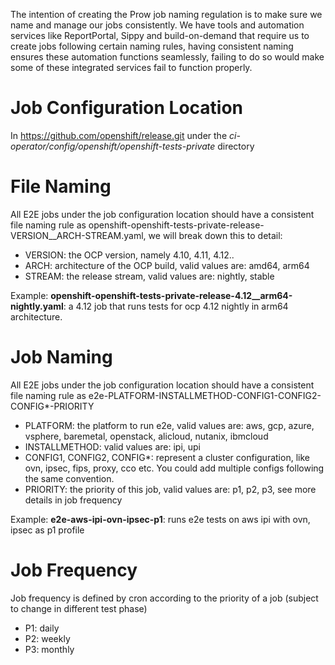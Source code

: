 The intention of creating the Prow job naming regulation is to make sure we name and manage our jobs consistently. We have tools and automation services like ReportPortal, Sippy and build-on-demand that require us to create jobs following certain naming rules, having consistent naming ensures these automation functions seamlessly, failing to do so would make some of these integrated services fail to function properly.

# Job Configuration Location
In https://github.com/openshift/release.git under the *ci-operator/config/openshift/openshift-tests-private* directory

# File Naming
All E2E jobs under the job configuration location should have a consistent  file naming rule as openshift-openshift-tests-private-release-VERSION__ARCH-STREAM.yaml, we will break down this to detail:
- VERSION: the OCP version, namely 4.10, 4.11, 4.12..
- ARCH: architecture of the OCP build, valid values are: amd64, arm64
- STREAM: the release stream, valid values are: nightly, stable

Example: **openshift-openshift-tests-private-release-4.12__arm64-nightly.yaml**: a 4.12 job that runs tests for ocp 4.12 nightly in arm64 architecture.


# Job Naming
All E2E jobs under the job configuration location should have a consistent  file naming rule as e2e-PLATFORM-INSTALLMETHOD-CONFIG1-CONFIG2-CONFIG*-PRIORITY

- PLATFORM: the platform to run e2e, valid values are: aws, gcp, azure, vsphere, baremetal, openstack, alicloud, nutanix, ibmcloud
- INSTALLMETHOD: valid values are: ipi, upi
- CONFIG1, CONFIG2, CONFIG*: represent a cluster configuration, like ovn, ipsec, fips, proxy, cco etc. You could add multiple configs following the same convention.
- PRIORITY: the priority of this job, valid values are: p1, p2, p3, see more details in job frequency

Example: **e2e-aws-ipi-ovn-ipsec-p1**: runs e2e tests on aws ipi with ovn, ipsec as p1 profile


# Job Frequency
Job frequency is defined by cron according to the priority of a job (subject to change in different test phase) 
- P1: daily
- P2: weekly
- P3: monthly
